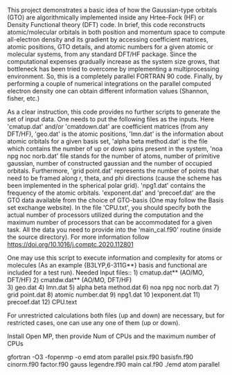 This project demonstrates a basic idea of how the Gaussian-type orbitals (GTO) are algorithmically implemented inside any Hrtee-Fock (HF) or Density Functional theory (DFT) code. In brief, this code reconstructs atomic/molecular orbitals in both position and momentum space to compute all-electron density and its gradient by accessing coefficient matrices, atomic positions, GTO details, and atomic numbers for a given atomic or molecular systems, from any standard DFT/HF package. Since the computational expenses gradually increase as the system size grows, that bottleneck has been tried to overcome by implementing a multiprocessing environment. So, this is a completely parallel FORTRAN 90 code. Finally, by performing a couple of numerical integrations on the parallel computed electron density one can obtain different information values (Shannon, fisher, etc.)     

As a clear instruction, this code provides no further scripts to generate the set of input data. One needs to put the following files as the inputs. Here 'cmatup.dat' and/or 'cmatdown.dat' are coefficient matrices (from any DFT/HF), 'geo.dat' is the atomic positions, 'lmn.dat' is the information about atomic orbitals for a given basis set, 'alpha beta method.dat' is the file which contains the number of up or down spins present in the system, 'noa npg noc norb.dat' file stands for the number of atoms, number of primitive gaussian, number of constructed gaussian and the number of occupied orbitals. Furthermore, 'grid point.dat' represents the number of points that need to be framed along r, theta, and phi directions (cause the scheme has been implemented in the spherical polar grid). 'npg1.dat' contains the frequency of the atomic orbitals.  'exponent.dat' and 'precoef.dat' are the GTO data available from the choice of GTO-basis (One may follow the Basis set exchange website). In the file 'CPU.txt', you should specify both the actual number of processors utilized during the computation and the maximum number of processors that can be accommodated for a given task. All the data you need to provide into the 'main_cal.f90' routine (inside the source directory). For more information follow https://doi.org/10.1016/j.comptc.2020.112801                    
 


One may use this script to execute information and complexity for atoms or molecules (As an example {B3LYP,6-311G**} basis and functional are included for a test run). 
Needed Input files::  1) cmatup.dat** (AO/MO, DFT/HF) 
                      2) cmatdw.dat** (AO/MO, DFT/HF)               
                      3) geo.dat
                      4) lmn.dat
                      5) alpha beta method.dat
                      6) noa npg noc norb.dat
                      7) grid point.dat
                      8) atomic number.dat
                      9) npg1.dat
                      10 )exponent.dat
                      11) precoef.dat 
                      12) CPU.text 



 For unrestricted calculations both files (up and down) are necessary, but for restricted cases, one can use any one of them (up or down).  
 
Install Open MP, then provide Num of CPUs and the maximum number of CPUs 

gfortran -O3 -fopenmp -o emd atom parallel psix.f90 basisfn.f90 cinorm.f90 factor.f90 gauss legendre.f90 main cal.f90 
./emd atom parallel



 




























 





